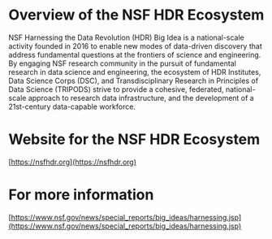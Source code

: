 # Overview of the NSF HDR Ecosystem

NSF Harnessing the Data Revolution (HDR) Big Idea is a national-scale activity founded in 2016 to enable new modes of data-driven discovery that address fundamental questions at the frontiers of science and engineering.  By engaging NSF research community in the pursuit of fundamental research in data science and engineering, the ecosystem of HDR Institutes, Data Science Corps (DSC), and Transdisciplinary Research in Principles of Data Science (TRIPODS) strive to provide a cohesive, federated, national-scale approach to research data infrastructure, and the development of a 21st-century data-capable workforce.

# Website for the NSF HDR Ecosystem

[https://nsfhdr.org](https://nsfhdr.org)
 
# For more information

[https://www.nsf.gov/news/special_reports/big_ideas/harnessing.jsp](https://www.nsf.gov/news/special_reports/big_ideas/harnessing.jsp)

